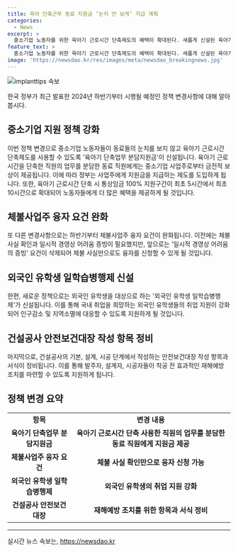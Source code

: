 ```yaml
---
title: 육아 단축근무 동료 지원금 ‘눈치 안 보게’ 지급 계획
categories:
  - News
excerpt: >
  중소기업 노동자를 위한 육아기 근로시간 단축제도의 혜택이 확대된다. 새롭게 신설된 육아기 단축업무 분담지원금은 육아기 근로시간 단축을 사용한 직원의 업무를 동료가 분담할 경우 사업주가 보상금을 받을 수 있게끔 한다. 또한, 체불사업주 융자 요건이 완화되어 체불 사실 확인만으로 융자를 신청할 수 있게 되었으며, 외국인 유학생들을 대상으로 취업 지원 프로그램이 신설된다. 또한, 건설공사의 안전보건대장 작성 항목과 서식이 개선되어 효과적인 재해예방 조치를 마련할 수 있도록 지원한다.
feature_text: >
  중소기업 노동자를 위한 육아기 근로시간 단축제도의 혜택이 확대된다. 새롭게 신설된 육아기 단축업무 분담지원금은 육아기 근로시간 단축을 사용한 직원의 업무를 동료가 분담할 경우 사업주가 보상금을 받을 수 있게끔 한다. 또한, 체불사업주 융자 요건이 완화되어 체불 사실 확인만으로 융자를 신청할 수 있게 되었으며, 외국인 유학생들을 대상으로 취업 지원 프로그램이 신설된다. 또한, 건설공사의 안전보건대장 작성 항목과 서식이 개선되어 효과적인 재해예방 조치를 마련할 수 있도록 지원한다.
image: 'https://newsdao.kr/res/images/meta/newsdao_breakingnews.jpg'
---
```


<p><img src="https://newsdao.kr/res/images/meta/newsdao_breakingnews.jpg" alt="implanttips 속보" /></p>

<p data-ke-size="size16">한국 정부가 최근 발표한 2024년 하반기부터 시행될 예정인 정책 변경사항에 대해 알아봅시다. </p>

<h2 data-ke-size="size26">중소기업 지원 정책 강화</h2>

<p data-ke-size="size16">이번 정책 변경으로 중소기업 노동자들이 동료들의 눈치를 보지 않고 육아기 근로시간 단축제도를 사용할 수 있도록 '육아기 단축업무 분담지원금'이 신설됩니다. 육아기 근로시간을 단축한 직원의 업무를 분담한 동료 직원에게는 중소기업 사업주로부터 금전적 보상이 제공됩니다. 이에 따라 정부는 사업주에게 지원금을 지급하는 제도를 도입하게 됩니다. 또한, 육아기 근로시간 단축 시 통상임금 100% 지원구간이 최초 5시간에서 최초 10시간으로 확대되어 노동자들에게 더 많은 혜택을 제공하게 될 것입니다.</p>

<h2 data-ke-size="size26">체불사업주 융자 요건 완화</h2>

<p data-ke-size="size16">또 다른 변경사항으로는 하반기부터 체불사업주 융자 요건이 완화됩니다. 이전에는 체불 사실 확인과 일시적 경영상 어려움 증빙이 필요했지만, 앞으로는 '일시적 경영상 어려움의 증빙' 요건이 삭제되어 체불 사실만으로도 융자를 신청할 수 있게 될 것입니다.</p>

<h2 data-ke-size="size26">외국인 유학생 일학습병행제 신설</h2>

<p data-ke-size="size16">한편, 새로운 정책으로는 외국인 유학생을 대상으로 하는 '외국인 유학생 일학습병행제'가 신설됩니다. 이를 통해 국내 취업을 희망하는 외국인 유학생들의 취업 지원이 강화되어 인구감소 및 지역소멸에 대응할 수 있도록 지원하게 될 것입니다.</p>

<h2 data-ke-size="size26">건설공사 안전보건대장 작성 항목 정비</h2>

<p data-ke-size="size16">마지막으로, 건설공사의 기본, 설계, 시공 단계에서 작성하는 안전보건대장 작성 항목과 서식이 정비됩니다. 이를 통해 발주자, 설계자, 시공자들이 착공 전 효과적인 재해예방 조치를 마련할 수 있도록 지원하게 됩니다.</p>

<h2 data-ke-size="size26">정책 변경 요약</h2>

<table>
<tbody>
<tr>
<td style="text-align: center; height: 17px;"><b>항목</b></td>
<td style="text-align: center; height: 17px;"><b>변경 내용</b></td>
</tr>
<tr>
<td style="text-align: center; height: 17px;"><b>육아기 단축업무 분담지원금</b></td>
<td style="text-align: center; height: 17px;"><b>육아기 근로시간 단축 사용한 직원의 업무를 분담한 동료 직원에게 지원금 제공</b></td>
</tr>
<tr>
<td style="text-align: center; height: 17px;"><b>체불사업주 융자 요건</b></td>
<td style="text-align: center; height: 17px;"><b>체불 사실 확인만으로 융자 신청 가능</b></td>
</tr>
<tr>
<td style="text-align: center; height: 17px;"><b>외국인 유학생 일학습병행제</b></td>
<td style="text-align: center; height: 17px;"><b>외국인 유학생의 취업 지원 강화</b></td>
</tr>
<tr>
<td style="text-align: center; height: 17px;"><b>건설공사 안전보건대장</b></td>
<td style="text-align: center; height: 17px;"><b>재해예방 조치를 위한 항목과 서식 정비</b></td>
</tr>
</tbody>
</table>

<hr>
실시간 뉴스 속보는, <a href="https://newsdao.kr" rel="dofollow">https://newsdao.kr</a>


